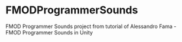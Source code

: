# FMODProgrammerSounds
FMOD Programmer Sounds project from tutorial of Alessandro Fama - FMOD Programmer Sounds in Unity
